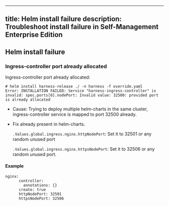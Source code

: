 
---
title: Helm install failure
description: Troubleshoot install failure in Self-Management Enterprise Edition
---

## Helm install failure


### Ingress-controller port already allocated

Ingress-controller port already allocated:

```
# helm install harness-release ./ -n harness -f override.yaml
Error: INSTALLATION FAILED: Service "harness-ingress-controller" is invalid: spec.ports[0].nodePort: Invalid value: 32500: provided port is already allocated
```

- Cause: Trying to deploy multiple helm-charts in the same cluster, ingress-controller service is mapped to port 32500 already.

- Fix already present in helm-charts.

  `.Values.global.ingress.nginx.httpNodePort`: Set it to 32501 or any random unused port

  `.Values.global.ingress.nginx.httpsNodePort`: Set it to 32506 or any random unused port.

#### Example

```
nginx:
      controller:
        annotations: {}
      create: true
      httpNodePort: 32501
      httpsNodePort: 32506
 ```

